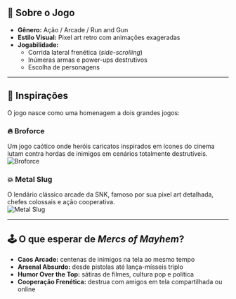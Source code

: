 ## 🚀 Sobre o Jogo

- **Gênero:** Ação / Arcade / Run and Gun  
- **Estilo Visual:** Pixel art retro com animações exageradas  
- **Jogabilidade:**  
  - Corrida lateral frenética (*side-scrolling*)  
  - Inúmeras armas e power-ups destrutivos  
  - Escolha de personagens  

---

## 🎯 Inspirações

O jogo nasce como uma homenagem a dois grandes jogos:

### 🔥 Broforce
Um jogo caótico onde heróis caricatos inspirados em ícones do cinema lutam contra hordas de inimigos em cenários totalmente destrutíveis.  
![Broforce](https://assets.nintendo.com/image/upload/q_auto/f_auto/ncom/software/switch/70010000011556/3dd7742421b2e10cc9e640284fa45f7cef5cd51dfaffb38eea7b8b6efa06ea6b)  

### 💥 Metal Slug
O lendário clássico arcade da SNK, famoso por sua pixel art detalhada, chefes colossais e ação cooperativa.  
![Metal Slug](https://shared.akamai.steamstatic.com/store_item_assets/steam/apps/366250/header.jpg?t=1727156570)  

---

## 🕹️ O que esperar de *Mercs of Mayhem*?

- **Caos Arcade:** centenas de inimigos na tela ao mesmo tempo  
- **Arsenal Absurdo:** desde pistolas até lança-mísseis triplo  
- **Humor Over the Top:** sátiras de filmes, cultura pop e política  
- **Cooperação Frenética:** destrua com amigos em tela compartilhada ou online  
